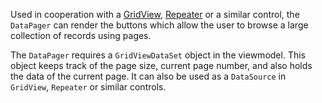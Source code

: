 Used in cooperation with a [GridView](~/controls/builtin/GridView), [Repeater](~/controls/builtin/Repeater) or a similar control, the `DataPager` can render the buttons which allow the user to browse a large collection of records using pages.

The `DataPager` requires a `GridViewDataSet` object in the viewmodel. This object keeps track of the page size, current page number, and also holds
the data of the current page. It can also be used as a `DataSource` in `GridView`, `Repeater` or similar controls.